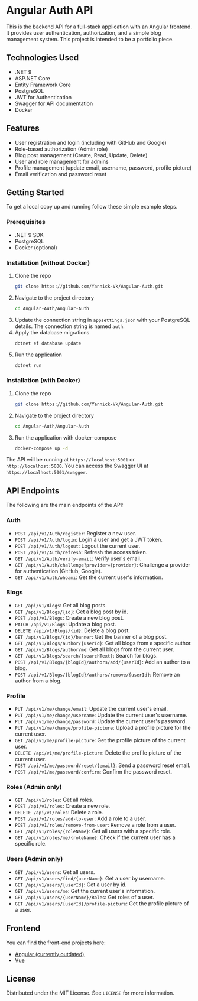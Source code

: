 # Angular Auth API

This is the backend API for a full-stack application with an Angular frontend. It provides user authentication, authorization, and a simple blog management system. This project is intended to be a portfolio piece.

## Technologies Used

*   .NET 9
*   ASP.NET Core
*   Entity Framework Core
*   PostgreSQL
*   JWT for Authentication
*   Swagger for API documentation
*   Docker

## Features

*   User registration and login (including with GitHub and Google)
*   Role-based authorization (Admin role)
*   Blog post management (Create, Read, Update, Delete)
*   User and role management for admins
*   Profile management (update email, username, password, profile picture)
*   Email verification and password reset

## Getting Started

To get a local copy up and running follow these simple example steps.

### Prerequisites

*   .NET 9 SDK
*   PostgreSQL
*   Docker (optional)

### Installation (without Docker)

1.  Clone the repo
    ```sh
    git clone https://github.com/Yannick-Vk/Angular-Auth.git
    ```
2.  Navigate to the project directory
    ```sh
    cd Angular-Auth/Angular-Auth
    ```
3.  Update the connection string in `appsettings.json` with your PostgreSQL details. The connection string is named `auth`.
4.  Apply the database migrations
    ```sh
    dotnet ef database update
    ```
5.  Run the application
    ```sh
    dotnet run
    ```

### Installation (with Docker)

1.  Clone the repo
    ```sh
    git clone https://github.com/Yannick-Vk/Angular-Auth.git
    ```
2.  Navigate to the project directory
    ```sh
    cd Angular-Auth/Angular-Auth
    ```
3.  Run the application with docker-compose
    ```sh
    docker-compose up -d
    ```

The API will be running at `https://localhost:5001` or `http://localhost:5000`. You can access the Swagger UI at `https://localhost:5001/swagger`.

## API Endpoints

The following are the main endpoints of the API:

### Auth

*   `POST /api/v1/Auth/register`: Register a new user.
*   `POST /api/v1/Auth/login`: Login a user and get a JWT token.
*   `POST /api/v1/Auth/logout`: Logout the current user.
*   `POST /api/v1/Auth/refresh`: Refresh the access token.
*   `GET /api/v1/Auth/verify-email`: Verify user's email.
*   `GET /api/v1/Auth/challenge?provider={provider}`: Challenge a provider for authentication (GitHub, Google).
*   `GET /api/v1/Auth/whoami`: Get the current user's information.

### Blogs

*   `GET /api/v1/Blogs`: Get all blog posts.
*   `GET /api/v1/Blogs/{id}`: Get a blog post by id.
*   `POST /api/v1/Blogs`: Create a new blog post.
*   `PATCH /api/v1/Blogs`: Update a blog post.
*   `DELETE /api/v1/Blogs/{id}`: Delete a blog post.
*   `GET /api/v1/Blogs/{id}/banner`: Get the banner of a blog post.
*   `GET /api/v1/Blogs/author/{userId}`: Get all blogs from a specific author.
*   `GET /api/v1/Blogs/author/me`: Get all blogs from the current user.
*   `GET /api/v1/Blogs/search/{searchText}`: Search for blogs.
*   `POST /api/v1/Blogs/{blogId}/authors/add/{userId}`: Add an author to a blog.
*   `POST /api/v1/Blogs/{blogId}/authors/remove/{userId}`: Remove an author from a blog.

### Profile

*   `PUT /api/v1/me/change/email`: Update the current user's email.
*   `PUT /api/v1/me/change/username`: Update the current user's username.
*   `PUT /api/v1/me/change/password`: Update the current user's password.
*   `PUT /api/v1/me/change/profile-picture`: Upload a profile picture for the current user.
*   `GET /api/v1/me/profile-picture`: Get the profile picture of the current user.
*   `DELETE /api/v1/me/profile-picture`: Delete the profile picture of the current user.
*   `POST /api/v1/me/password/reset/{email}`: Send a password reset email.
*   `POST /api/v1/me/password/confirm`: Confirm the password reset.

### Roles (Admin only)

*   `GET /api/v1/roles`: Get all roles.
*   `POST /api/v1/roles`: Create a new role.
*   `DELETE /api/v1/roles`: Delete a role.
*   `POST /api/v1/roles/add-to-user`: Add a role to a user.
*   `POST /api/v1/roles/remove-from-user`: Remove a role from a user.
*   `GET /api/v1/roles/{roleName}`: Get all users with a specific role.
*   `GET /api/v1/roles/me/{roleName}`: Check if the current user has a specific role.

### Users (Admin only)

*   `GET /api/v1/users`: Get all users.
*   `GET /api/v1/users/find/{userName}`: Get a user by username.
*   `GET /api/v1/users/{userId}`: Get a user by id.
*   `GET /api/v1/users/me`: Get the current user's information.
*   `GET /api/v1/users/{userName}/Roles`: Get roles of a user.
*   `GET /api/v1/users/{userId}/profile-picture`: Get the profile picture of a user.

## Frontend

You can find the front-end projects here:
- [Angular (currently outdated)](https://github.com/Yannick-Vk/Angular-Admin)
- [Vue](https://github.com/Yannick-Vk/vue-blogs)

## License

Distributed under the MIT License. See `LICENSE` for more information.